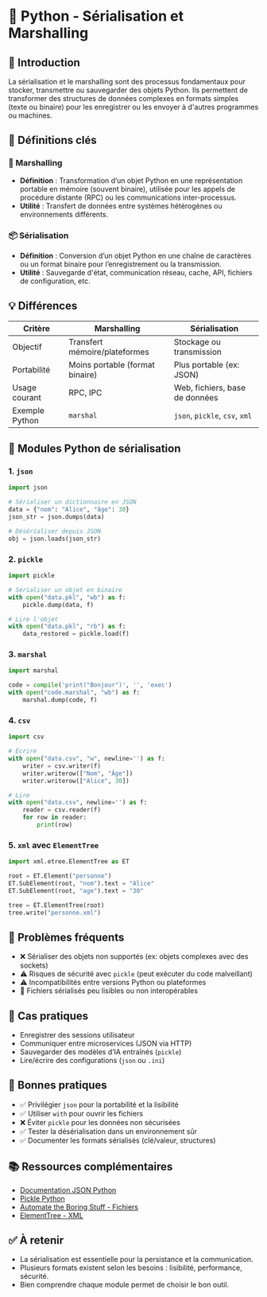 
# 🐍 Python - Sérialisation et Marshalling

## 📘 Introduction
La sérialisation et le marshalling sont des processus fondamentaux pour stocker, transmettre ou sauvegarder des objets Python. Ils permettent de transformer des structures de données complexes en formats simples (texte ou binaire) pour les enregistrer ou les envoyer à d'autres programmes ou machines.

## 🔄 Définitions clés

### 🧱 Marshalling
- **Définition** : Transformation d’un objet Python en une représentation portable en mémoire (souvent binaire), utilisée pour les appels de procédure distante (RPC) ou les communications inter-processus.
- **Utilité** : Transfert de données entre systèmes hétérogènes ou environnements différents.

### 📦 Sérialisation
- **Définition** : Conversion d’un objet Python en une chaîne de caractères ou un format binaire pour l’enregistrement ou la transmission.
- **Utilité** : Sauvegarde d'état, communication réseau, cache, API, fichiers de configuration, etc.

## 💡 Différences
| Critère         | Marshalling                     | Sérialisation                   |
|------------------|----------------------------------|----------------------------------|
| Objectif         | Transfert mémoire/plateformes   | Stockage ou transmission        |
| Portabilité      | Moins portable (format binaire) | Plus portable (ex: JSON)        |
| Usage courant    | RPC, IPC                        | Web, fichiers, base de données  |
| Exemple Python   | `marshal`                       | `json`, `pickle`, `csv`, `xml`  |

## 🧰 Modules Python de sérialisation

### 1. `json`
```python
import json

# Sérialiser un dictionnaire en JSON
data = {"nom": "Alice", "âge": 30}
json_str = json.dumps(data)

# Désérialiser depuis JSON
obj = json.loads(json_str)
```

### 2. `pickle`
```python
import pickle

# Sérialiser un objet en binaire
with open("data.pkl", "wb") as f:
    pickle.dump(data, f)

# Lire l'objet
with open("data.pkl", "rb") as f:
    data_restored = pickle.load(f)
```

### 3. `marshal`
```python
import marshal

code = compile('print("Bonjour")', '', 'exec')
with open("code.marshal", "wb") as f:
    marshal.dump(code, f)
```

### 4. `csv`
```python
import csv

# Écrire
with open("data.csv", "w", newline='') as f:
    writer = csv.writer(f)
    writer.writerow(["Nom", "Âge"])
    writer.writerow(["Alice", 30])

# Lire
with open("data.csv", newline='') as f:
    reader = csv.reader(f)
    for row in reader:
        print(row)
```

### 5. `xml` avec `ElementTree`
```python
import xml.etree.ElementTree as ET

root = ET.Element("personne")
ET.SubElement(root, "nom").text = "Alice"
ET.SubElement(root, "age").text = "30"

tree = ET.ElementTree(root)
tree.write("personne.xml")
```

## 🚨 Problèmes fréquents

- ❌ Sérialiser des objets non supportés (ex: objets complexes avec des sockets)
- ⚠️ Risques de sécurité avec `pickle` (peut exécuter du code malveillant)
- ⚠️ Incompatibilités entre versions Python ou plateformes
- 🔐 Fichiers sérialisés peu lisibles ou non interopérables

## 🧪 Cas pratiques
- Enregistrer des sessions utilisateur
- Communiquer entre microservices (JSON via HTTP)
- Sauvegarder des modèles d’IA entraînés (`pickle`)
- Lire/écrire des configurations (`json` ou `.ini`)

## 🧠 Bonnes pratiques

- ✅ Privilégier `json` pour la portabilité et la lisibilité
- ✅ Utiliser `with` pour ouvrir les fichiers
- ❌ Éviter `pickle` pour les données non sécurisées
- ✅ Tester la désérialisation dans un environnement sûr
- ✅ Documenter les formats sérialisés (clé/valeur, structures)

## 📚 Ressources complémentaires

- [Documentation JSON Python](https://docs.python.org/3/library/json.html)
- [Pickle Python](https://docs.python.org/3/library/pickle.html)
- [Automate the Boring Stuff - Fichiers](https://automatetheboringstuff.com/)
- [ElementTree - XML](https://docs.python.org/3/library/xml.etree.elementtree.html)

## ✅ À retenir

- La sérialisation est essentielle pour la persistance et la communication.
- Plusieurs formats existent selon les besoins : lisibilité, performance, sécurité.
- Bien comprendre chaque module permet de choisir le bon outil.

